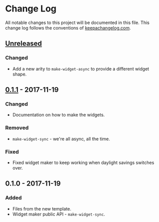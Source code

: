 # Change Log
All notable changes to this project will be documented in this file. This change log follows the conventions of [keepachangelog.com](http://keepachangelog.com/).

## [Unreleased]
### Changed
- Add a new arity to `make-widget-async` to provide a different widget shape.

## [0.1.1] - 2017-11-19
### Changed
- Documentation on how to make the widgets.

### Removed
- `make-widget-sync` - we're all async, all the time.

### Fixed
- Fixed widget maker to keep working when daylight savings switches over.

## 0.1.0 - 2017-11-19
### Added
- Files from the new template.
- Widget maker public API - `make-widget-sync`.

[Unreleased]: https://github.com/your-name/drule-search/compare/0.1.1...HEAD
[0.1.1]: https://github.com/your-name/drule-search/compare/0.1.0...0.1.1
